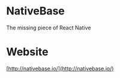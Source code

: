# NativeBase
The missing piece of React Native

# Website
[http://nativebase.io/](http://nativebase.io/)
